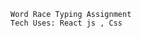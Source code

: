     Word Race Typing Assignment                                                                                                                                          
    Tech Uses: React js , Css                                                                                                                                             
   
